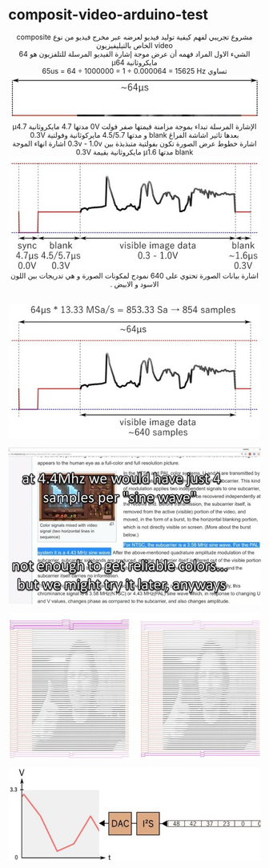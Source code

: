 # composit-video-arduino-test
<div dir="rtl" align="center" color="black">
مشروع تجريبي لفهم كيفية توليد فيديو لعرضه عبر مخرج فيديو من نوع composite video الخاص بالتيليفيزيون 
<br/>
الشيء الاول المراد فهمه أن عرض موجة إشارة الفيديو المرسلة للتلفزيون هو 64 مايكروثانية μ64 
<br/>
 تساوي  
65us = 64 ÷ 1000000 = 1 ÷ 0.000064 = 15625 Hz 
<br/>
<img src="assets/compsit05.jpg" ><img/>
<br/>
اﻹشارة المرسلة تبداء بموجة مزامنة قيمتها صفر فولت 0V مدتها 4.7 مايكروثانية μ4.7
<br/>
 بعدها تاثير اشاشة الفراغ blank و مدتها 4.5/5.7 مايركوثانية وفولتية 0.3V 
<br/> 
 اشارة خطوط عرض الصورة تكون بفولتية متبذبذة بين 0.3v - 1.0v
اشارة انهاء الموجة blank مدتها μ1.6 مايكروثانية بقيمة 0.3V   
<br/> 
<img src="assets/compsit04.jpg" ><img/>
<br/>
اشارة بيانات الصورة تحتوي على 640 نمودج لمكونات الصورة و هي تدريجات بين اللون الاسود و الابيض .  
<br/>  
<br/>

<img src="assets/compsit02.jpg" ><img/>
<br/>

<img src="assets/compsit01.jpg" ><img/>
<br/>

<img src="assets/compsit00.jpg" ><img/>
<br/>

<img src="assets/compsit06.jpg" ><img/>
<br/>

</div>





